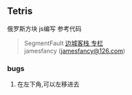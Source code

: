 ## Tetris 



俄罗斯方块 js编写
参考代码 
> SegmentFault [边城客栈 专栏](https://segmentfault.com/blog/jamesfancy)  
> jamesfancy (jamesfancy@126.com)


### bugs
1. 在左下角,可以左移进去